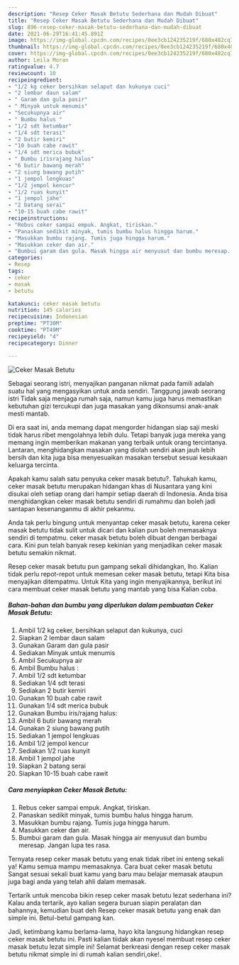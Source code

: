```yaml
---
description: "Resep Ceker Masak Betutu Sederhana dan Mudah Dibuat"
title: "Resep Ceker Masak Betutu Sederhana dan Mudah Dibuat"
slug: 896-resep-ceker-masak-betutu-sederhana-dan-mudah-dibuat
date: 2021-06-29T16:41:45.891Z
image: https://img-global.cpcdn.com/recipes/0ee3cb124235219f/680x482cq70/ceker-masak-betutu-foto-resep-utama.jpg
thumbnail: https://img-global.cpcdn.com/recipes/0ee3cb124235219f/680x482cq70/ceker-masak-betutu-foto-resep-utama.jpg
cover: https://img-global.cpcdn.com/recipes/0ee3cb124235219f/680x482cq70/ceker-masak-betutu-foto-resep-utama.jpg
author: Leila Moran
ratingvalue: 4.7
reviewcount: 10
recipeingredient:
- "1/2 kg ceker bersihkan selaput dan kukunya cuci"
- "2 lembar daun salam"
- " Garam dan gula pasir"
- " Minyak untuk menumis"
- "Secukupnya air"
- " Bumbu halus "
- "1/2 sdt ketumbar"
- "1/4 sdt terasi"
- "2 butir kemiri"
- "10 buah cabe rawit"
- "1/4 sdt merica bubuk"
- " Bumbu irisrajang halus"
- "6 butir bawang merah"
- "2 siung bawang putih"
- "1 jempol lengkuas"
- "1/2 jempol kencur"
- "1/2 ruas kunyit"
- "1 jempol jahe"
- "2 batang serai"
- "10-15 buah cabe rawit"
recipeinstructions:
- "Rebus ceker sampai empuk. Angkat, tiriskan."
- "Panaskan sedikit minyak, tumis bumbu halus hingga harum."
- "Masukkan bumbu rajang. Tumis juga hingga harum."
- "Masukkan ceker dan air."
- "Bumbui garam dan gula. Masak hingga air menyusut dan bumbu meresap. Jangan lupa tes rasa."
categories:
- Resep
tags:
- ceker
- masak
- betutu

katakunci: ceker masak betutu 
nutrition: 145 calories
recipecuisine: Indonesian
preptime: "PT30M"
cooktime: "PT49M"
recipeyield: "4"
recipecategory: Dinner

---
```



![Ceker Masak Betutu](https://img-global.cpcdn.com/recipes/0ee3cb124235219f/680x482cq70/ceker-masak-betutu-foto-resep-utama.jpg)

Sebagai seorang istri, menyajikan panganan nikmat pada famili adalah suatu hal yang mengasyikan untuk anda sendiri. Tanggung jawab seorang istri Tidak saja menjaga rumah saja, namun kamu juga harus memastikan kebutuhan gizi tercukupi dan juga masakan yang dikonsumsi anak-anak mesti mantab.

Di era  saat ini, anda memang dapat mengorder hidangan siap saji meski tidak harus ribet mengolahnya lebih dulu. Tetapi banyak juga mereka yang memang ingin memberikan makanan yang terbaik untuk orang tercintanya. Lantaran, menghidangkan masakan yang diolah sendiri akan jauh lebih bersih dan kita juga bisa menyesuaikan masakan tersebut sesuai kesukaan keluarga tercinta. 



Apakah kamu salah satu penyuka ceker masak betutu?. Tahukah kamu, ceker masak betutu merupakan hidangan khas di Nusantara yang kini disukai oleh setiap orang dari hampir setiap daerah di Indonesia. Anda bisa menghidangkan ceker masak betutu sendiri di rumahmu dan boleh jadi santapan kesenanganmu di akhir pekanmu.

Anda tak perlu bingung untuk menyantap ceker masak betutu, karena ceker masak betutu tidak sulit untuk dicari dan kalian pun boleh memasaknya sendiri di tempatmu. ceker masak betutu boleh dibuat dengan berbagai cara. Kini pun telah banyak resep kekinian yang menjadikan ceker masak betutu semakin nikmat.

Resep ceker masak betutu pun gampang sekali dihidangkan, lho. Kalian tidak perlu repot-repot untuk memesan ceker masak betutu, tetapi Kita bisa menyajikan ditempatmu. Untuk Kita yang ingin menyajikannya, berikut ini cara membuat ceker masak betutu yang mantab yang bisa Kalian coba.

<!--inarticleads1-->

##### Bahan-bahan dan bumbu yang diperlukan dalam pembuatan Ceker Masak Betutu:

1. Ambil 1/2 kg ceker, bersihkan selaput dan kukunya, cuci
1. Siapkan 2 lembar daun salam
1. Gunakan  Garam dan gula pasir
1. Sediakan  Minyak untuk menumis
1. Ambil Secukupnya air
1. Ambil  Bumbu halus :
1. Ambil 1/2 sdt ketumbar
1. Sediakan 1/4 sdt terasi
1. Sediakan 2 butir kemiri
1. Gunakan 10 buah cabe rawit
1. Gunakan 1/4 sdt merica bubuk
1. Gunakan  Bumbu iris/rajang halus:
1. Ambil 6 butir bawang merah
1. Gunakan 2 siung bawang putih
1. Sediakan 1 jempol lengkuas
1. Ambil 1/2 jempol kencur
1. Sediakan 1/2 ruas kunyit
1. Ambil 1 jempol jahe
1. Siapkan 2 batang serai
1. Siapkan 10-15 buah cabe rawit




<!--inarticleads2-->

##### Cara menyiapkan Ceker Masak Betutu:

1. Rebus ceker sampai empuk. Angkat, tiriskan.
1. Panaskan sedikit minyak, tumis bumbu halus hingga harum.
1. Masukkan bumbu rajang. Tumis juga hingga harum.
1. Masukkan ceker dan air.
1. Bumbui garam dan gula. Masak hingga air menyusut dan bumbu meresap. Jangan lupa tes rasa.




Ternyata resep ceker masak betutu yang enak tidak ribet ini enteng sekali ya! Kamu semua mampu memasaknya. Cara buat ceker masak betutu Sangat sesuai sekali buat kamu yang baru mau belajar memasak ataupun juga bagi anda yang telah ahli dalam memasak.

Tertarik untuk mencoba bikin resep ceker masak betutu lezat sederhana ini? Kalau anda tertarik, ayo kalian segera buruan siapin peralatan dan bahannya, kemudian buat deh Resep ceker masak betutu yang enak dan simple ini. Betul-betul gampang kan. 

Jadi, ketimbang kamu berlama-lama, hayo kita langsung hidangkan resep ceker masak betutu ini. Pasti kalian tiidak akan nyesel membuat resep ceker masak betutu lezat simple ini! Selamat berkreasi dengan resep ceker masak betutu nikmat simple ini di rumah kalian sendiri,oke!.

